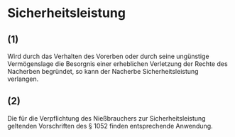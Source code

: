 # Sicherheitsleistung



## (1)

 Wird durch das Verhalten des Vorerben oder durch seine ungünstige Vermögenslage die Besorgnis einer erheblichen Verletzung der Rechte des Nacherben begründet, so kann der Nacherbe Sicherheitsleistung verlangen.

## (2)

 Die für die Verpflichtung des Nießbrauchers zur Sicherheitsleistung geltenden Vorschriften des § 1052 finden entsprechende Anwendung. 

